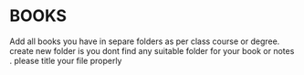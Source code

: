 # BOOKS
Add all books you have in separe folders as per class course or degree.
create new folder is you dont find any suitable folder for your book or notes .
please title your file properly
